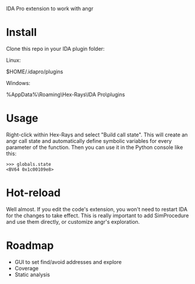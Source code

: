 IDA Pro extension to work with angr

# Install

Clone this repo in your IDA plugin folder:

Linux:

$HOME/.idapro/plugins

Windows:

%AppData%\Roaming\Hex-Rays\IDA Pro\plugins

# Usage

Right-click within Hex-Rays and select "Build call state". This will create an angr call state and automatically define symbolic variables for every parameter of the function. Then you can use it in the Python console like this:

```
>>> globals.state
<BV64 0x1c00109e8>
```
# Hot-reload

Well almost. If you edit the code's extension, you won't need to restart IDA for the changes to take effect. This is really important to add SimProcedure and use them directly, or customize angr's exploration.

# Roadmap

* GUI to set find/avoid addresses and explore
* Coverage
* Static analysis

